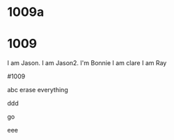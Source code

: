 
# 1009a

# 1009

I am Jason.
I am Jason2.
I'm Bonnie
I am clare
I am Ray

#1009

abc
erase everything

ddd

go


eee

